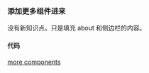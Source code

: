 ### 添加更多组件进来

没有新知识点。只是填充 about 和侧边栏的内容。

#### 代码

[more components](https://github.com/happypeter/react-transform-boilerplate/commit/d0fc36e1baaa0492e2dc95410e0000c5a6cf5e8c)
